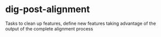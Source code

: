 # dig-post-alignment
Tasks to clean up features, define new features taking advantage of the output of the complete alignment process
